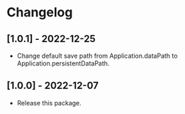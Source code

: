 # Changelog

## [1.0.1] - 2022-12-25

- Change default save path from Application.dataPath to Application.persistentDataPath.

## [1.0.0] - 2022-12-07

- Release this package.
